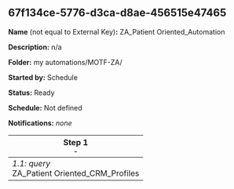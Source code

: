 ## 67f134ce-5776-d3ca-d8ae-456515e47465

**Name** (not equal to External Key)**:** ZA_Patient Oriented_Automation

**Description:** n/a

**Folder:** my automations/MOTF-ZA/

**Started by:** Schedule

**Status:** Ready

**Schedule:** Not defined

**Notifications:** _none_


| Step 1<br>_<small>-</small>_ |
| --- |
| _1.1: query_<br>ZA_Patient Oriented_CRM_Profiles |
